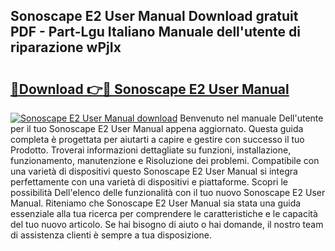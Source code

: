 ## Sonoscape E2 User Manual Download gratuit PDF - Part-Lgu Italiano Manuale dell'utente di riparazione wPjIx

# <h2><a href="http://dff9xg7.blite.top/?on=Sonoscape+E2+User+Manual">🔗Download 👉🔴 Sonoscape E2 User Manual</a></h2>

[![Sonoscape E2 User Manual download](https://i.imgur.com/lujVjoI.png)](http://dff9xg7.blite.top/?on=Sonoscape+E2+User+Manual)
Benvenuto nel manuale Dell'utente per il tuo Sonoscape E2 User Manual appena aggiornato. Questa guida completa è progettata per aiutarti a capire e gestire con successo il tuo Prodotto. Troverai informazioni dettagliate su funzioni, installazione, funzionamento, manutenzione e Risoluzione dei problemi. Compatibile con una varietà di dispositivi questo Sonoscape E2 User Manual si integra perfettamente con una varietà di dispositivi e piattaforme. Scopri le possibilità Dell'elenco delle funzionalità con il tuo nuovo Sonoscape E2 User Manual. Riteniamo che Sonoscape E2 User Manual sia stata una guida essenziale alla tua ricerca per comprendere le caratteristiche e le capacità del tuo nuovo articolo. Se hai bisogno di aiuto o hai domande, il nostro team di assistenza clienti è sempre a tua disposizione.

